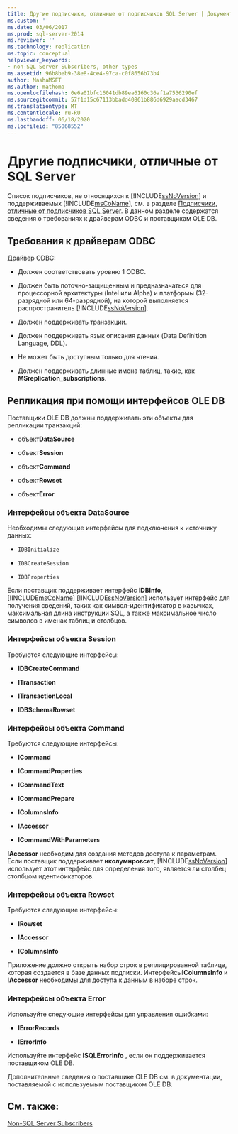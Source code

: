 ```yaml
---
title: Другие подписчики, отличные от подписчиков SQL Server | Документация Майкрософт
ms.custom: ''
ms.date: 03/06/2017
ms.prod: sql-server-2014
ms.reviewer: ''
ms.technology: replication
ms.topic: conceptual
helpviewer_keywords:
- non-SQL Server Subscribers, other types
ms.assetid: 96b8beb9-38e8-4ce4-97ca-c0f8656b73b4
author: MashaMSFT
ms.author: mathoma
ms.openlocfilehash: 0e6a01bfc16041db89ea6160c36af1a7536290ef
ms.sourcegitcommit: 57f1d15c67113bbadd40861b886d6929aacd3467
ms.translationtype: MT
ms.contentlocale: ru-RU
ms.lasthandoff: 06/18/2020
ms.locfileid: "85068552"
---
```

# <a name="other-non-sql-server-subscribers"></a>Другие подписчики, отличные от SQL Server
   Список подписчиков, не относящихся к [!INCLUDE[ssNoVersion](../../../includes/ssnoversion-md.md)] и поддерживаемых [!INCLUDE[msCoName](../../../includes/msconame-md.md)], см. в разделе [Подписчики, отличные от подписчиков SQL Server](non-sql-server-subscribers.md). В данном разделе содержатся сведения о требованиях к драйверам ODBC и поставщикам OLE DB.  
  
## <a name="odbc-driver-requirements"></a>Требования к драйверам ODBC  
 Драйвер ODBC:  
  
-   Должен соответствовать уровню 1 ODBC.  
  
-   Должен быть поточно-защищенным и предназначаться для процессорной архитектуры (Intel или Alpha) и платформы (32-разрядной или 64-разрядной), на которой выполняется распространитель [!INCLUDE[ssNoVersion](../../../includes/ssnoversion-md.md)].  
  
-   Должен поддерживать транзакции.  
  
-   Должен поддерживать язык описания данных (Data Definition Language, DDL).  
  
-   Не может быть доступным только для чтения.  
  
-   Должен поддерживать длинные имена таблиц, такие, как **MSreplication_subscriptions**.  
  
## <a name="replicating-using-ole-db-interfaces"></a>Репликация при помощи интерфейсов OLE DB  
 Поставщики OLE DB должны поддерживать эти объекты для репликации транзакций:  
  
-   объект**DataSource**  
  
-   объект**Session**  
  
-   объект**Command**  
  
-   объект**Rowset**  
  
-   объект**Error**  
  
### <a name="datasource-object-interfaces"></a>Интерфейсы объекта DataSource  
 Необходимы следующие интерфейсы для подключения к источнику данных:  
  
-   `IDBInitialize`  
  
-   `IDBCreateSession`  
  
-   `IDBProperties`  
  
 Если поставщик поддерживает интерфейс **IDBInfo**, [!INCLUDE[msCoName](../../../includes/msconame-md.md)] [!INCLUDE[ssNoVersion](../../../includes/ssnoversion-md.md)] использует интерфейс для получения сведений, таких как символ-идентификатор в кавычках, максимальная длина инструкции SQL, а также максимальное число символов в именах таблиц и столбцов.  
  
### <a name="session-object-interfaces"></a>Интерфейсы объекта Session  
 Требуются следующие интерфейсы:  
  
-   **IDBCreateCommand**  
  
-   **ITransaction**  
  
-   **ITransactionLocal**  
  
-   **IDBSchemaRowset**  
  
### <a name="command-object-interfaces"></a>Интерфейсы объекта Command  
 Требуются следующие интерфейсы:  
  
-   **ICommand**  
  
-   **ICommandProperties**  
  
-   **ICommandText**  
  
-   **ICommandPrepare**  
  
-   **IColumnsInfo**  
  
-   **IAccessor**  
  
-   **ICommandWithParameters**  
  
 **IAccessor** необходим для создания методов доступа к параметрам. Если поставщик поддерживает **иколумнровсет**, [!INCLUDE[ssNoVersion](../../../includes/ssnoversion-md.md)] использует этот интерфейс для определения того, является ли столбец столбцом идентификаторов.  
  
### <a name="rowset-object-interfaces"></a>Интерфейсы объекта Rowset  
 Требуются следующие интерфейсы:  
  
-   **IRowset**  
  
-   **IAccessor**  
  
-   **IColumnsInfo**  
  
 Приложение должно открыть набор строк в реплицированной таблице, которая создается в базе данных подписки. Интерфейсы**IColumnsInfo** и **IAccessor** необходимы для доступа к данным в наборе строк.  
  
### <a name="error-object-interfaces"></a>Интерфейсы объекта Error  
 Используйте следующие интерфейсы для управления ошибками:  
  
-   **IErrorRecords**  
  
-   **IErrorInfo**  
  
 Используйте интерфейс **ISQLErrorInfo** , если он поддерживается поставщиком OLE DB.  
  
 Дополнительные сведения о поставщике OLE DB см. в документации, поставляемой с используемым поставщиком OLE DB.  
  
## <a name="see-also"></a>См. также:  
 [Non-SQL Server Subscribers](non-sql-server-subscribers.md)  
  
  
